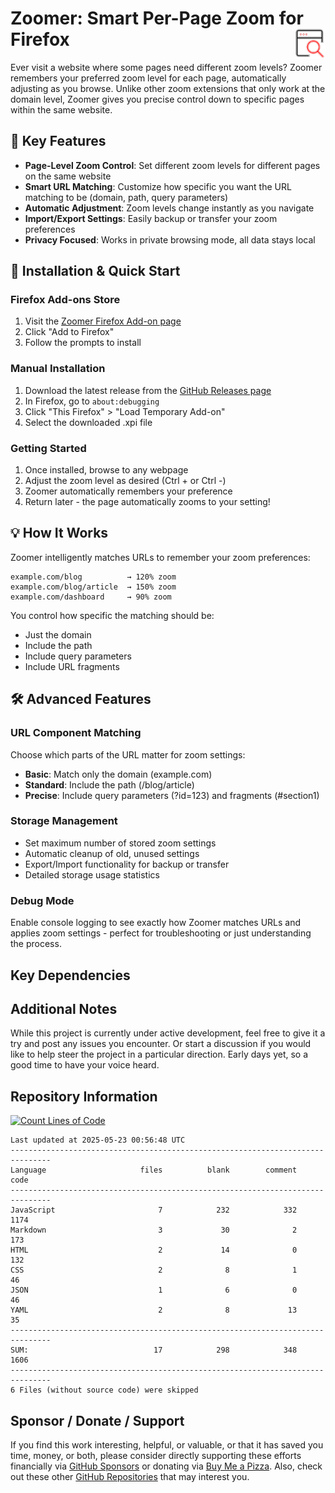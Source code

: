 # Zoomer: Smart Per-Page Zoom for Firefox <img src="icons/zoomer-48.png" align="right">

Ever visit a website where some pages need different zoom levels? Zoomer remembers your preferred zoom level for each page, automatically adjusting as you browse. Unlike other zoom extensions that only work at the domain level, Zoomer gives you precise control down to specific pages within the same website.

## 🌟 Key Features

- **Page-Level Zoom Control**: Set different zoom levels for different pages on the same website
- **Smart URL Matching**: Customize how specific you want the URL matching to be (domain, path, query parameters)
- **Automatic Adjustment**: Zoom levels change instantly as you navigate
- **Import/Export Settings**: Easily backup or transfer your zoom preferences
- **Privacy Focused**: Works in private browsing mode, all data stays local

## 🚀 Installation & Quick Start

### Firefox Add-ons Store
1. Visit the [Zoomer Firefox Add-on page](https://addons.mozilla.org/firefox/addon/zoomer/)
2. Click "Add to Firefox"
3. Follow the prompts to install

### Manual Installation
1. Download the latest release from the [GitHub Releases page](https://github.com/500Foods/Zoomer/releases)
2. In Firefox, go to `about:debugging`
3. Click "This Firefox" > "Load Temporary Add-on"
4. Select the downloaded .xpi file

### Getting Started
1. Once installed, browse to any webpage
3. Adjust the zoom level as desired (Ctrl + or Ctrl -)
4. Zoomer automatically remembers your preference
5. Return later - the page automatically zooms to your setting!

## 💡 How It Works

Zoomer intelligently matches URLs to remember your zoom preferences:

```
example.com/blog          → 120% zoom
example.com/blog/article  → 150% zoom
example.com/dashboard     → 90% zoom
```

You control how specific the matching should be:
- Just the domain
- Include the path
- Include query parameters
- Include URL fragments

## 🛠️ Advanced Features

### URL Component Matching
Choose which parts of the URL matter for zoom settings:
- **Basic**: Match only the domain (example.com)
- **Standard**: Include the path (/blog/article)
- **Precise**: Include query parameters (?id=123) and fragments (#section1)

### Storage Management
- Set maximum number of stored zoom settings
- Automatic cleanup of old, unused settings
- Export/Import functionality for backup or transfer
- Detailed storage usage statistics

### Debug Mode
Enable console logging to see exactly how Zoomer matches URLs and applies zoom settings - perfect for troubleshooting or just understanding the process.

## Key Dependencies

## Additional Notes
While this project is currently under active development, feel free to give it a try and post any issues you encounter.  Or start a discussion if you would like to help steer the project in a particular direction.  Early days yet, so a good time to have your voice heard. 

## Repository Information
[![Count Lines of Code](https://github.com/500Foods/Zoomer/actions/workflows/main.yml/badge.svg)](https://github.com/500Foods/Zoomer/actions/workflows/main.yml)
<!--CLOC-START -->
```
Last updated at 2025-05-23 00:56:48 UTC
-------------------------------------------------------------------------------
Language                     files          blank        comment           code
-------------------------------------------------------------------------------
JavaScript                       7            232            332           1174
Markdown                         3             30              2            173
HTML                             2             14              0            132
CSS                              2              8              1             46
JSON                             1              6              0             46
YAML                             2              8             13             35
-------------------------------------------------------------------------------
SUM:                            17            298            348           1606
-------------------------------------------------------------------------------
6 Files (without source code) were skipped
```
<!--CLOC-END-->

## Sponsor / Donate / Support
If you find this work interesting, helpful, or valuable, or that it has saved you time, money, or both, please consider directly supporting these efforts financially via [GitHub Sponsors](https://github.com/sponsors/500Foods) or donating via [Buy Me a Pizza](https://www.buymeacoffee.com/andrewsimard500). Also, check out these other [GitHub Repositories](https://github.com/500Foods?tab=repositories&q=&sort=stargazers) that may interest you.